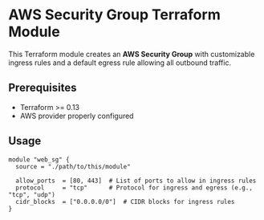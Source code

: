 # AWS Security Group Terraform Module

This Terraform module creates an **AWS Security Group** with customizable ingress rules 
and a default egress rule allowing all outbound traffic.

## Prerequisites

- Terraform >= 0.13
- AWS provider properly configured

## Usage

```hcl
module "web_sg" {
  source = "./path/to/this/module"

  allow_ports  = [80, 443]  # List of ports to allow in ingress rules
  protocol     = "tcp"      # Protocol for ingress and egress (e.g., "tcp", "udp")
  cidr_blocks  = ["0.0.0.0/0"]  # CIDR blocks for ingress rules
}

